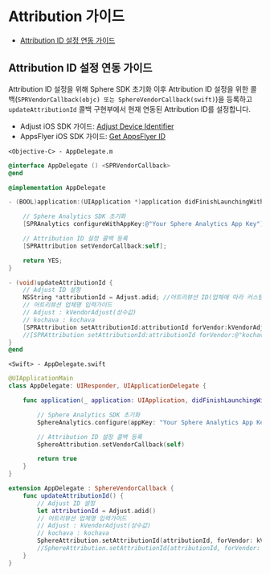 # Attribution 가이드

* [Attribution ID 설정 연동 가이드](#Attribution-ID-설정-연동-가이드)

## Attribution ID 설정 연동 가이드

Attribution ID 설정을 위해 Sphere SDK 초기화 이후 Attribution ID 설정을 위한 콜백(`SPRVendorCallback(objc) 또는 SphereVendorCallback(swift)`)을 등록하고 `updateAttributionId` 콜백 구현부에서 현재 연동된 Attribution ID를 설정합니다.

* Adjust iOS SDK 가이드: [Adjust Device Identifier](https://github.com/adjust/ios_sdk#adjust-device-identifier)
* AppsFlyer iOS SDK 가이드: [Get AppsFlyer ID](https://support.appsflyer.com/hc/en-us/articles/207032066-iOS-SDK-V6-X-integration-guide-for-developers#additional-apis-get-appsflyer-id)

`<Objective-C> - AppDelegate.m`

```objectivec
@interface AppDelegate () <SPRVendorCallback>
@end

@implementation AppDelegate

- (BOOL)application:(UIApplication *)application didFinishLaunchingWithOptions:(NSDictionary *)launchOptions {

    // Sphere Analytics SDK 초기화
    [SPRAnalytics configureWithAppKey:@"Your Sphere Analytics App Key"];

    // Attribution ID 설정 콜백 등록
    [SPRAttribution setVendorCallback:self];

    return YES;
}

- (void)updateAttributionId {
    // Adjust ID 설정
    NSString *attributionId = Adjust.adid; //어트리뷰션 ID(업체에 따라 커스텀)
    // 어트리뷰션 업체명 입력가이드
    // Adjust : kVendorAdjust(상수값)
    // kochava : kochava
    [SPRAttribution setAttributionId:attributionId forVendor:kVendorAdjust];
    //[SPRAttribution setAttributionId:attributionId forVendor:@"kochava"];
}
@end
```

`<Swift> - AppDelegate.swift`

```swift
@UIApplicationMain
class AppDelegate: UIResponder, UIApplicationDelegate {

    func application(_ application: UIApplication, didFinishLaunchingWithOptions launchOptions: [UIApplication.LaunchOptionsKey: Any]?) -> Bool {

        // Sphere Analytics SDK 초기화
        SphereAnalytics.configure(appKey: "Your Sphere Analytics App Key")

        // Attribution ID 설정 콜백 등록
        SphereAttribution.setVendorCallback(self)

        return true
    }
}

extension AppDelegate : SphereVendorCallback {
    func updateAttributionId() {
        // Adjust ID 설정
        let attributionId = Adjust.adid()
        // 어트리뷰션 업체명 입력가이드
        // Adjust : kVendorAdjust(상수값)
        // kochava : kochava
        SphereAttribution.setAttributionId(attributionId, forVendor: kVendorAdjust)
        //SphereAttribution.setAttributionId(attributionId, forVendor: "kochava")
    }
}
```
